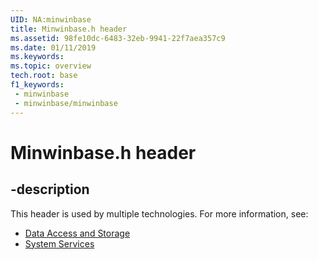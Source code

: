 ```yaml
---
UID: NA:minwinbase
title: Minwinbase.h header
ms.assetid: 98fe10dc-6483-32eb-9941-22f7aea357c9
ms.date: 01/11/2019
ms.keywords: 
ms.topic: overview
tech.root: base
f1_keywords:
 - minwinbase
 - minwinbase/minwinbase
---
```


# Minwinbase.h header


## -description

This header is used by multiple technologies. For more information, see:

- [Data Access and Storage](../_fs/index.md)
- [System Services](../_base/index.md)

